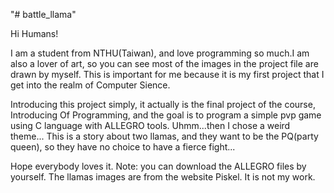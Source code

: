 "# battle_llama" 

Hi Humans!

I am a student from NTHU(Taiwan), and love programming so much.I am also a lover of art, so you can see most of the images in the project file are drawn by myself.
This is important for me because it is my first project that I get into the realm of Computer Sience.

Introducing this project simply, it actually is the final project of the course, Introducing Of Programming, and the goal is to program a simple pvp game using C language with ALLEGRO tools.
Uhmm...then I chose a weird theme...
This is a story about two llamas, and they want to be the PQ(party queen), so they have no choice to have a fierce fight...

Hope everybody loves it.
Note: you can download the ALLEGRO files by yourself. The llamas images are from the website Piskel. It is not my work.
